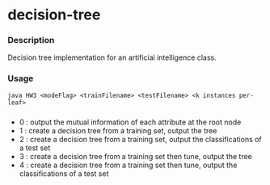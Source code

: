 # decision-tree

### Description
Decision tree implementation for an artificial intelligence class.

### Usage
`java HW3 <modeFlag> <trainFilename> <testFilename> <k instances per-leaf>`

### <modeFlag>  
- 0 : output the mutual information of each attribute at the root node 
- 1 : create a decision tree from a training set, output the tree 
- 2 : create a decision tree from a training set, output the classifications of a test set 
- 3 : create a decision tree from a training set then tune, output the tree 
- 4 : create a decision tree from a training set then tune, output the classifications of a test set
